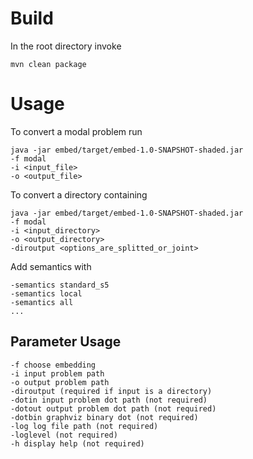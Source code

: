 # Build
In the root directory invoke

    mvn clean package

# Usage
To convert a modal problem run

    java -jar embed/target/embed-1.0-SNAPSHOT-shaded.jar 
    -f modal 
    -i <input_file>
    -o <output_file>

To convert a directory containing

    java -jar embed/target/embed-1.0-SNAPSHOT-shaded.jar 
    -f modal 
    -i <input_directory>
    -o <output_directory>
    -diroutput <options_are_splitted_or_joint>
    
Add semantics with

    -semantics standard_s5
    -semantics local
    -semantics all
    ...

## Parameter Usage
    -f choose embedding
    -i input problem path
    -o output problem path
    -diroutput (required if input is a directory)
    -dotin input problem dot path (not required)
    -dotout output problem dot path (not required)
    -dotbin graphviz binary dot (not required)
    -log log file path (not required)
    -loglevel (not required)
    -h display help (not required)
